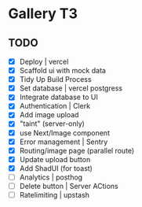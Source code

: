 # Gallery T3

## TODO

- [x] Deploy | vercel
- [x] Scaffold ui with mock data
- [x] Tidy Up Build Process
- [x] Set database | vercel postgress
- [x] Integrate database to UI
- [x] Authentication | Clerk
- [x] Add image upload
- [x] "taint" (server-only)
- [x] use Next/Image component
- [x] Error management | Sentry
- [x] Routing/image page (parallel route)
- [x] Update upload button
- [x] Add ShadUI (for toast)
- [ ] Analytics | posthog
- [ ] Delete button | Server ACtions
- [ ] Ratelimiting | upstash
